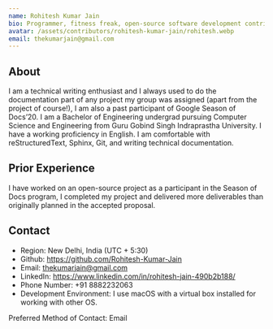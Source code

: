 ```yaml
---
name: Rohitesh Kumar Jain
bio: Programmer, fitness freak, open-source software development contributor, adaptable, swift learner, smart, get things done at the end of the day, and definitely not a quitter.
avatar: /assets/contributors/rohitesh-kumar-jain/rohitesh.webp
email: thekumarjain@gmail.com
---
```


## About

I am a technical writing enthusiast and I always used to do the documentation part of any project my group was assigned (apart from the project of course!), I am also a past participant of Google Season of Docs’20. I am a Bachelor of Engineering undergrad pursuing Computer Science and Engineering from Guru Gobind Singh Indraprastha University. I have a working proficiency in English. I am comfortable with reStructuredText, Sphinx, Git, and writing technical documentation.

## Prior Experience

I have worked on an open-source project as a participant in the Season of Docs program, I completed my project and delivered more deliverables than originally planned in the accepted proposal.

## Contact

- Region: New Delhi, India (UTC + 5:30)
- Github: <https://github.com/Rohitesh-Kumar-Jain>
- Email: thekumarjain@gmail.com
- LinkedIn: <https://www.linkedin.com/in/rohitesh-jain-490b2b188/>
- Phone Number: +91 8882232063
- Development Environment: I use macOS with a virtual box installed for working with other OS.

Preferred Method of Contact: Email
